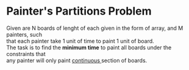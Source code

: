 <h1>Painter's Partitions Problem</h1>

Given are N boards of lenght of each given in the
form of array, and M painters, such <br> that each painter take 1 unit of time to paint 1 unit of board.
<br>
The task is to find the <b>minimum time</b> to paint all boards under the constraints that<br> any painter will only paint <u>continuous </u>section of boards.
